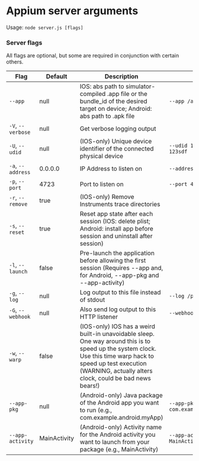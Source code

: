 Appium server arguments
==========

Usage: `node server.js [flags]`

### Server flags
All flags are optional, but some are required in conjunction with certain others.

|Flag|Default|Description|Example|
|----|-------|-----------|-------|
|`--app`|null|IOS: abs path to simulator-compiled .app file or the bundle_id of the desired target on device; Android: abs path to .apk file|`--app /abs/path/to/my.app`|
|`-V`, `--verbose`|null|Get verbose logging output||
|`-U`, `--udid`|null|(IOS-only) Unique device identifier of the connected physical device|`--udid 1adsf-sdfas-asdf-123sdf`|
|`-a`, `--address`|0.0.0.0|IP Address to listen on|`--address 0.0.0.0`|
|`-p`, `--port`|4723|Port to listen on|`--port 4723`|
|`-r`, `--remove`|true|(IOS-only) Remove Instruments trace directories||
|`-s`, `--reset`|true|Reset app state after each session (IOS: delete plist; Android: install app before session and uninstall after session)||
|`-l`, `--launch`|false|Pre-launch the application before allowing the first session (Requires --app and, for Android, --app-pkg and --app-activity)||
|`-g`, `--log`|null|Log output to this file instead of stdout|`--log /path/to/appium.log`|
|`-G`, `--webhook`|null|Also send log output to this HTTP listener|`--webhook localhost:9876`|
|`-w`, `--warp`|false|(IOS-only) IOS has a weird built-in unavoidable sleep. One way around this is to speed up the system clock. Use this time warp hack to speed up test execution (WARNING, actually alters clock, could be bad news bears!)||
|`--app-pkg`|null|(Android-only) Java package of the Android app you want to run (e.g., com.example.android.myApp)|`--app-pkg com.example.android.myApp`|
|`--app-activity`|MainActivity|(Android-only) Activity name for the Android activity you want to launch from your package (e.g., MainActivity)|`--app-activity MainActivity`|
